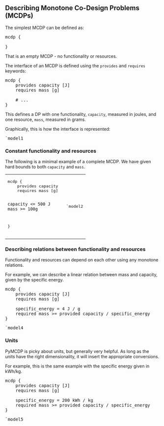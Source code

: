 
## Describing Monotone Co-Design Problems (MCDPs)

The simplest MCDP can be defined as:

<pre class='mcdp'>
mcdp {
	
}
</pre>

That is an empty MCDP - no functionality or resources.
 

The interface of an MCDP is defined using
the ``provides`` and ``requires`` keywords:

<pre class='mcdp' id='model1'>
mcdp {
	provides capacity [J]
	requires mass [g]

	# ...
}
</pre>

This defines a DP with one functionality, ``capacity``, measured in joules, 
and one resource, ``mass``, measured in grams. 

Graphically, this is how the interface is represented:

<pre class='ndp_graph_templatized'>`model1</pre>

<!--
The MCDP defined above is, however, unusable, because we have 
not specified how ``capacity`` and ``mass`` relate to one another.
Graphically, this is represented using purple unconnected arrows:

<pre class='ndp_graph_expand'>`model1</pre>
-->

### Constant functionality and resources

The following is a minimal example of a complete MCDP.
We have given hard bounds to both ``capacity`` and ``mass``.

<table><tr><td>
<pre class='mcdp' id='model2' style='width: 25ex'>
mcdp {
	provides capacity [J]
	requires mass [g]

	capacity <= 500 J
	mass >= 100g
}
</pre>
</td><td>
<pre class='ndp_graph_expand'>`model2</pre>
</td></tr></table>

### Describing relations between functionality and resources

Functionality and resources can depend on each other
using any monotone relations. 

For example, we can describe a linear relation between
mass and capacity, given by the specific energy.

<pre class='mcdp' id='model4'>
mcdp {
	provides capacity [J]
	requires mass [g]

	specific_energy = 4 J / g
	required mass >= provided capacity / specific_energy
}
</pre>

<pre class='ndp_graph_expand'>`model4</pre>

### Units

PyMCDP is picky about units, but generally very helpful.
As long as the units have the right dimensionality,
it will insert the appropriate conversions.

For example, this is the same example with the specific
energy given in kWh/kg.

<pre class='mcdp' id='model5'>
mcdp {
	provides capacity [J]
	requires mass [g]

	specific_energy = 200 kWh / kg
	required mass >= provided capacity / specific_energy
}
</pre>

<pre class='ndp_graph_expand'>`model5</pre>
 